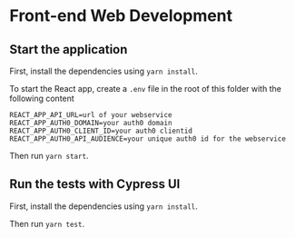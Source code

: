 # Front-end Web Development

## Start the application

First, install the dependencies using `yarn install`.

To start the React app, create a `.env` file in the root of this folder with the following content

```.env
REACT_APP_API_URL=url of your webservice
REACT_APP_AUTH0_DOMAIN=your auth0 domain
REACT_APP_AUTH0_CLIENT_ID=your auth0 clientid
REACT_APP_AUTH0_API_AUDIENCE=your unique auth0 id for the webservice
```

Then run `yarn start`.

## Run the tests with Cypress UI

First, install the dependencies using `yarn install`.

Then run `yarn test`.
